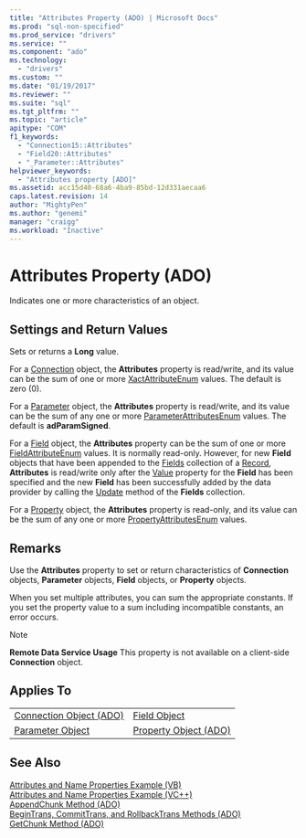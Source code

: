 ```yaml
---
title: "Attributes Property (ADO) | Microsoft Docs"
ms.prod: "sql-non-specified"
ms.prod_service: "drivers"
ms.service: ""
ms.component: "ado"
ms.technology:
  - "drivers"
ms.custom: ""
ms.date: "01/19/2017"
ms.reviewer: ""
ms.suite: "sql"
ms.tgt_pltfrm: ""
ms.topic: "article"
apitype: "COM"
f1_keywords: 
  - "Connection15::Attributes"
  - "Field20::Attributes"
  - "_Parameter::Attributes"
helpviewer_keywords: 
  - "Attributes property [ADO]"
ms.assetid: acc15d40-68a6-4ba9-85bd-12d331aecaa6
caps.latest.revision: 14
author: "MightyPen"
ms.author: "genemi"
manager: "craigg"
ms.workload: "Inactive"
---
```

# Attributes Property (ADO)
Indicates one or more characteristics of an object.  
  
## Settings and Return Values  
 Sets or returns a **Long** value.  
  
 For a [Connection](../../../ado/reference/ado-api/connection-object-ado.md) object, the **Attributes** property is read/write, and its value can be the sum of one or more [XactAttributeEnum](../../../ado/reference/ado-api/xactattributeenum.md) values. The default is zero (0).  
  
 For a [Parameter](../../../ado/reference/ado-api/parameter-object.md) object, the **Attributes** property is read/write, and its value can be the sum of any one or more [ParameterAttributesEnum](../../../ado/reference/ado-api/parameterattributesenum.md) values. The default is **adParamSigned**.  
  
 For a [Field](../../../ado/reference/ado-api/field-object.md) object, the **Attributes** property can be the sum of one or more [FieldAttributeEnum](../../../ado/reference/ado-api/fieldattributeenum.md) values. It is normally read-only. However, for new **Field** objects that have been appended to the [Fields](../../../ado/reference/ado-api/fields-collection-ado.md) collection of a [Record](../../../ado/reference/ado-api/record-object-ado.md), **Attributes** is read/write only after the [Value](../../../ado/reference/ado-api/value-property-ado.md) property for the **Field** has been specified and the new **Field** has been successfully added by the data provider by calling the [Update](../../../ado/reference/ado-api/update-method.md) method of the **Fields** collection.  
  
 For a [Property](../../../ado/reference/ado-api/property-object-ado.md) object, the **Attributes** property is read-only, and its value can be the sum of any one or more [PropertyAttributesEnum](../../../ado/reference/ado-api/propertyattributesenum.md) values.  
  
## Remarks  
 Use the **Attributes** property to set or return characteristics of **Connection** objects, **Parameter** objects, **Field** objects, or **Property** objects.  
  
 When you set multiple attributes, you can sum the appropriate constants. If you set the property value to a sum including incompatible constants, an error occurs.  
  
> [!NOTE]
>  **Remote Data Service Usage** This property is not available on a client-side **Connection** object.  
  
## Applies To  
  
|||  
|-|-|  
|[Connection Object (ADO)](../../../ado/reference/ado-api/connection-object-ado.md)|[Field Object](../../../ado/reference/ado-api/field-object.md)|  
|[Parameter Object](../../../ado/reference/ado-api/parameter-object.md)|[Property Object (ADO)](../../../ado/reference/ado-api/property-object-ado.md)|  
  
## See Also  
 [Attributes and Name Properties Example (VB)](../../../ado/reference/ado-api/attributes-and-name-properties-example-vb.md)   
 [Attributes and Name Properties Example (VC++)](../../../ado/reference/ado-api/attributes-and-name-properties-example-vc.md)   
 [AppendChunk Method (ADO)](../../../ado/reference/ado-api/appendchunk-method-ado.md)   
 [BeginTrans, CommitTrans, and RollbackTrans Methods (ADO)](../../../ado/reference/ado-api/begintrans-committrans-and-rollbacktrans-methods-ado.md)   
 [GetChunk Method (ADO)](../../../ado/reference/ado-api/getchunk-method-ado.md)
